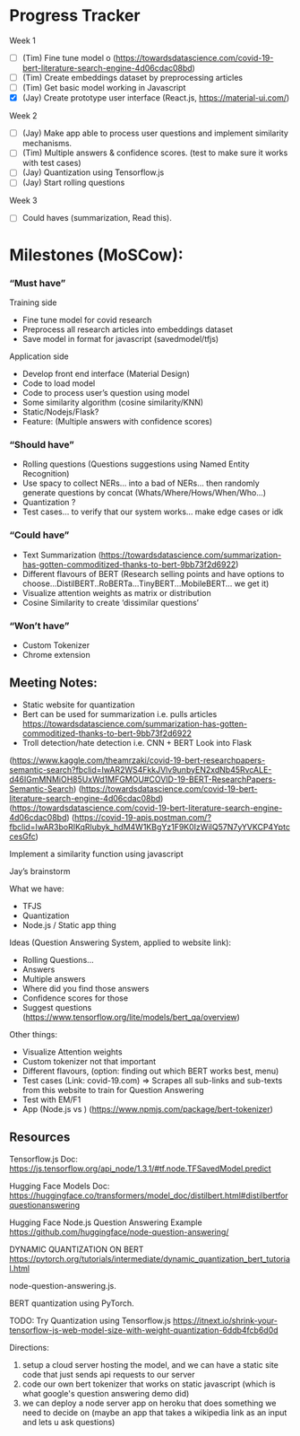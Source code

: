 # Progress Tracker

Week 1
- [ ] (Tim) Fine tune model o (https://towardsdatascience.com/covid-19-bert-literature-search-engine-4d06cdac08bd) 
- [ ] (Tim) Create embeddings dataset by preprocessing articles
- [ ] (Tim) Get basic model working in Javascript
- [x] (Jay) Create prototype user interface (React.js, https://material-ui.com/)
 
Week 2
- [ ] (Jay) Make app able to process user questions and implement similarity mechanisms.
- [ ] (Tim) Multiple answers & confidence scores. (test to make sure it works with test cases)
- [ ] (Jay) Quantization using Tensorflow.js
- [ ] (Jay) Start rolling questions
 
Week 3
- [ ] Could haves (summarization, Read this).

# Milestones (MoSCow):
### “Must have”
 
Training side
- Fine tune model for covid research
- Preprocess all research articles into embeddings dataset
- Save model in format for javascript (savedmodel/tfjs)
 
Application side
- Develop front end interface (Material Design)
- Code to load model
- Code to process user’s question using model
- Some similarity algorithm (cosine similarity/KNN)
- Static/Nodejs/Flask?
- Feature: (Multiple answers with confidence scores)
 
### “Should have”
- Rolling questions (Questions suggestions using Named Entity Recognition)
- Use spacy to collect NERs… into a bad of NERs… then randomly generate questions by concat (Whats/Where/Hows/When/Who...)
- Quantization ?
- Test cases… to verify that our system works… make edge cases or idk
 
### “Could have”
- Text Summarization (https://towardsdatascience.com/summarization-has-gotten-commoditized-thanks-to-bert-9bb73f2d6922)
- Different flavours of BERT (Research selling points and have options to choose...DistilBERT..RoBERTa...TinyBERT...MobileBERT… we get it)
- Visualize attention weights as matrix or distribution
- Cosine Similarity to create ‘dissimilar questions’
 
### “Won’t have”
- Custom Tokenizer
- Chrome extension
 
## Meeting Notes:

- Static website for quantization
- Bert can be used for summarization
i.e. pulls articles
https://towardsdatascience.com/summarization-has-gotten-commoditized-thanks-to-bert-9bb73f2d6922
- Troll detection/hate detection
i.e. CNN + BERT
Look into Flask
 
(https://www.kaggle.com/theamrzaki/covid-19-bert-researchpapers-semantic-search?fbclid=IwAR2WS4FkkJVlv9unbyEN2xdNb45RvcALE-d46IGmMNMiOH85UxWd1MFGMOU#COVID-19-BERT-ResearchPapers-Semantic-Search)
(https://towardsdatascience.com/covid-19-bert-literature-search-engine-4d06cdac08bd)
(https://towardsdatascience.com/covid-19-bert-literature-search-engine-4d06cdac08bd)
(https://covid-19-apis.postman.com/?fbclid=IwAR3boRIKqRlubyk_hdM4W1KBgYz1F9K0IzWiIQ57N7yYVKCP4YptccesGfc)
 
Implement a similarity function using javascript

Jay’s brainstorm
 
What we have:
- TFJS
- Quantization
- Node.js / Static app thing
 
Ideas (Question Answering System, applied to website link):
- Rolling Questions…
- Answers
- Multiple answers
- Where did you find those answers
- Confidence scores for those 
- Suggest questions (https://www.tensorflow.org/lite/models/bert_qa/overview)

Other things:
- Visualize Attention weights
- Custom tokenizer not that important
- Different flavours, (option: finding out which BERT works best, menu)
- Test cases (Link: covid-19.com) => Scrapes all sub-links and sub-texts from this website to train for Question Answering
- Test with EM/F1
- App (Node.js vs ) (https://www.npmjs.com/package/bert-tokenizer)

## Resources

Tensorflow.js Doc:
<https://js.tensorflow.org/api_node/1.3.1/#tf.node.TFSavedModel.predict>

Hugging Face Models Doc:
<https://huggingface.co/transformers/model_doc/distilbert.html#distilbertforquestionanswering>

Hugging Face Node.js Question Answering Example
<https://github.com/huggingface/node-question-answering/>

DYNAMIC QUANTIZATION ON BERT
https://pytorch.org/tutorials/intermediate/dynamic_quantization_bert_tutorial.html

node-question-answering.js.

BERT quantization using PyTorch.

TODO: Try Quantization using Tensorflow.js
https://itnext.io/shrink-your-tensorflow-js-web-model-size-with-weight-quantization-6ddb4fcb6d0d

Directions:
1. setup a cloud server hosting the model, and we can have a static site code that just sends api requests to our server
2. code our own bert tokenizer that works on static javascript (which is what google's question answering demo did) 
3. we can deploy a node server app on heroku that does something we need to decide on (maybe an app that takes a wikipedia link as an input and lets u ask questions)
